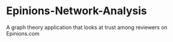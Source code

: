 # Epinions-Network-Analysis
A graph theory application that looks at trust among reviewers on Epinions.com
